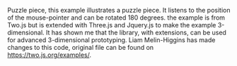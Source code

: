 Puzzle piece,
this example illustrates a puzzle piece. It listens to the position of the mouse-pointer and can be rotated 180 degrees. 
the example is from Two.js but is extended with Three.js and Jquery.js to make the example 3-dimensional. It has shown me that the library, with extensions, can be used for advanced 3-dimensional prototyping. Liam Melin-Higgins has made changes to this code, original file can be found on https://two.js.org/examples/.
